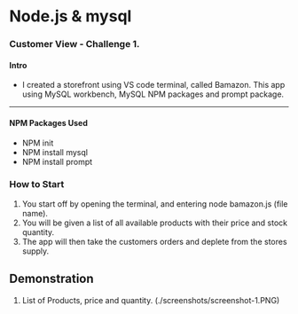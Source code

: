 # Node.js & mysql

### Customer View - Challenge 1. #

#### Intro 
* I created a storefront using VS code terminal, called Bamazon. This app using MySQL workbench, MySQL NPM packages and prompt package. 

-------------

#### NPM Packages Used
* NPM init
* NPM install mysql
* NPM install prompt

### How to Start

1. You start off by opening the terminal, and entering node bamazon.js (file name). 
2. You will be given a list of all available products with their price and stock quantity.
3. The app will then take the customers orders and deplete from the stores supply.

## Demonstration
1. List of Products, price and quantity. 
(./screenshots/screenshot-1.PNG)
